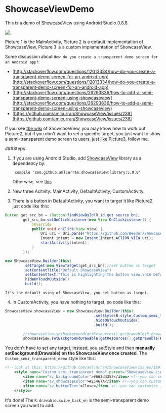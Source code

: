 ShowcaseViewDemo
================
This is a demo of [ShowcaseView](https://github.com/amlcurran/ShowcaseView) using Android Studio 0.8.6. 


![](https://raw.githubusercontent.com/Beeder/ShowcaseViewDemo/master/Screenshot.PNG)

Picture 1 is the MainActivity, Picture 2 is a default implementation of ShowcaseView, Picture 3 is a custom implementation of ShowcaseView.

Some discussion about `How do you create a transparent demo screen for an Android app?`:
* [http://stackoverflow.com/questions/12013334/how-do-you-create-a-transparent-demo-screen-for-an-android-app](http://stackoverflow.com/questions/12013334/how-do-you-create-a-transparent-demo-screen-for-an-android-app)
* [http://stackoverflow.com/questions/26293836/how-to-add-a-semi-transparent-demo-screen-using-showcaseview](http://stackoverflow.com/questions/26293836/how-to-add-a-semi-transparent-demo-screen-using-showcaseview)
* [https://github.com/amlcurran/ShowcaseView/issues/238](https://github.com/amlcurran/ShowcaseView/issues/238)

If you see [the wiki](https://github.com/amlcurran/ShowcaseView/wiki) of ShowcaseView, you may know how to work out Picture2, but if you don't want to set a specific target, you just want to show a semi-transparent demo screen to users, just like Picture3, follow me.

###Steps
1. If you are using Android Studio, add [ShowcaseView](https://github.com/amlcurran/ShowcaseView) library as a dependency by:


		compile 'com.github.amlcurran.showcaseview:library:5.0.0'

	Otherwise, see [this](https://github.com/amlcurran/ShowcaseView#project-set-up)
2. New three Acitvity: MainActivity, DefaultActivity, CustomActivity.
3. There is a button in DefaultActivity, you want to target it like Picture2, just code like this:
```java
Button get_src_bn = (Button)findViewById(R.id.get_source_bn);
		get_src_bn.setOnClickListener(new View.OnClickListener() {
			@Override
			public void onClick(View view) {
				Uri uri = Uri.parse("https://github.com/Beeder/ShowcaseViewDemo");
				Intent intent = new Intent(Intent.ACTION_VIEW,uri);
				startActivity(intent);
			}
		});

new ShowcaseView.Builder(this)
		.setTarget(new ViewTarget(get_src_bn))//set button as target
		.setContentTitle("Default ShowcaseView")
		.setContentText("This is highlighting the button view.\nIn Default ShowcaseView, you must set the Target you want to highlight!")
		.hideOnTouchOutside()
		.build();
```
	It's the default using of ShowcaseView, you set button as target.
4. In CustomActivity, you have nothing to target, so code like this:
```java
ShowcaseView showcaseView = new ShowcaseView.Builder(this)
										.setStyle(R.style.Custom_semi_transparent_demo)//setStyle instead of setTarget!
										.hideOnTouchOutside()
										.build();

		//showcaseView.setBackground(getResources().getDrawable(R.drawable.swipe_back_en));//minAPI=16
		showcaseView.setBackgroundDrawable(getResources().getDrawable(R.drawable.swipe_back_en));//deprecated.
```
You don't have to set any target, instead, you setStyle and then **manually setBackground(Drawable) on the ShowcaseView once created**. The `Custom_semi_transparent_demo` style like this:
```xml
<!--look at this: https://github.com/amlcurran/ShowcaseView/issues/159-->
	<style name="Custom_semi_transparent_demo" parent="ShowcaseView.Light">
		<item name="sv_backgroundColor">#663d4353</item> <!--you can customize it-->
		<item name="sv_showcaseColor">#25467A</item> <!--you can customize it-->
		<item name="sv_buttonText">Close</item> <!--you can customize it-->
	</style>
```
It's done! The `R.drawable.swipe_back_en` is the semi-transparent demo screen you want to add.